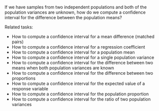 
If we have samples from two independent populations
and both of the population variances are unknown,
how do we compute a confidence interval for the difference between the population means?

Related tasks:

 * How to compute a confidence interval for a mean difference (matched pairs)
 * How to compute a confidence interval for a regression coefficient
 * How to compute a confidence interval for a population mean
 * How to compute a confidence interval for a single population variance
 * How to compute a confidence interval for the difference between two means when both population variances are known
 * How to compute a confidence interval for the difference between two proportions
 * How to compute a confidence interval for the expected value of a response variable
 * How to compute a confidence interval for the population proportion
 * How to compute a confidence interval for the ratio of two population variances
